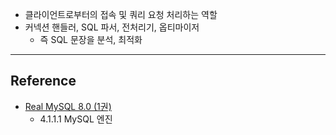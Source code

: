 - 클라이언트로부터의 접속 및 쿼리 요청 처리하는 역할
- 커넥션 핸들러, SQL 파서, 전처리기, 옵티마이저
	- 즉 SQL 문장을 분석, 최적화

--- 
## Reference
- [Real MySQL 8.0 (1권)](https://product.kyobobook.co.kr/detail/S000001766482)
	- 4.1.1.1 MySQL 엔진